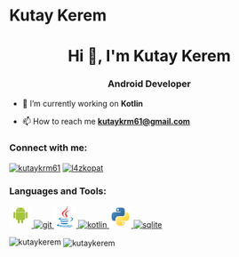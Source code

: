 # Kutay Kerem
<h1 align="center">Hi 👋, I'm Kutay Kerem</h1>
<h3 align="center">Android Developer</h3>

- 🔭 I’m currently working on **Kotlin**

- 📫 How to reach me **kutaykrm61@gmail.com**

<h3 align="left">Connect with me:</h3>
<p align="left">
<a href="https://twitter.com/kutaykrm61" target="blank"><img align="center" src="https://raw.githubusercontent.com/rahuldkjain/github-profile-readme-generator/master/src/images/icons/Social/twitter.svg" alt="kutaykrm61" height="30" width="40" /></a>
<a href="https://discord.gg/l4zkopat" target="blank"><img align="center" src="https://raw.githubusercontent.com/rahuldkjain/github-profile-readme-generator/master/src/images/icons/Social/discord.svg" alt="l4zkopat" height="30" width="40" /></a>
</p>

<h3 align="left">Languages and Tools:</h3>
<p align="left"> <a href="https://developer.android.com" target="_blank" rel="noreferrer"> <img src="https://raw.githubusercontent.com/devicons/devicon/master/icons/android/android-original-wordmark.svg" alt="android" width="40" height="40"/> </a> <a href="https://git-scm.com/" target="_blank" rel="noreferrer"> <img src="https://www.vectorlogo.zone/logos/git-scm/git-scm-icon.svg" alt="git" width="40" height="40"/> </a> <a href="https://www.java.com" target="_blank" rel="noreferrer"> <img src="https://raw.githubusercontent.com/devicons/devicon/master/icons/java/java-original.svg" alt="java" width="40" height="40"/> </a> <a href="https://kotlinlang.org" target="_blank" rel="noreferrer"> <img src="https://www.vectorlogo.zone/logos/kotlinlang/kotlinlang-icon.svg" alt="kotlin" width="40" height="40"/> </a> <a href="https://www.python.org" target="_blank" rel="noreferrer"> <img src="https://raw.githubusercontent.com/devicons/devicon/master/icons/python/python-original.svg" alt="python" width="40" height="40"/> </a> <a href="https://www.sqlite.org/" target="_blank" rel="noreferrer"> <img src="https://www.vectorlogo.zone/logos/sqlite/sqlite-icon.svg" alt="sqlite" width="40" height="40"/> </a> </p>




<p><img align="left" src="https://github-readme-stats.vercel.app/api/top-langs?username=kutaykerem&show_icons=true&locale=en&layout=compact" alt="kutaykerem" /></p>

<p>&nbsp;<img align="center" src="https://github-readme-stats.vercel.app/api?username=kutaykerem&show_icons=true&locale=en" alt="kutaykerem" /></p>
